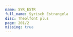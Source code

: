 ```yaml
---
name: SYR_ESTR
full_name: Syrisch Estrangela
disc: Theolfont plus
page: 201/2
missing: true
---
```

